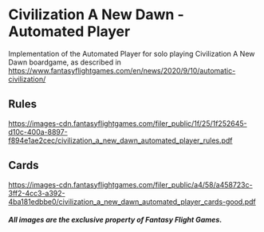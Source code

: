 # Civilization A New Dawn - Automated Player

Implementation of the Automated Player for solo playing Civilization A New Dawn boardgame, as described in https://www.fantasyflightgames.com/en/news/2020/9/10/automatic-civilization/

## Rules
https://images-cdn.fantasyflightgames.com/filer_public/1f/25/1f252645-d10c-400a-8897-f894e1ae2cec/civilization_a_new_dawn_automated_player_rules.pdf

## Cards
https://images-cdn.fantasyflightgames.com/filer_public/a4/58/a458723c-3ff2-4cc3-a392-4ba181edbbe0/civilization_a_new_dawn_automated_player_cards-good.pdf

##### All images are the exclusive property of Fantasy Flight Games.
